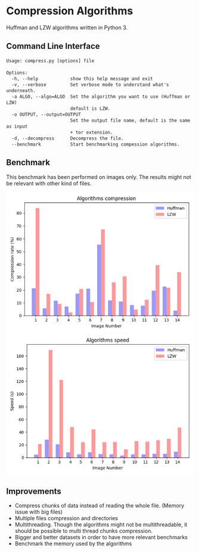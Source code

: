 # Compression Algorithms
Huffman and LZW algorithms written in Python 3.

## Command Line Interface
```
Usage: compress.py [options] file

Options:
  -h, --help            show this help message and exit
  -v, --verbose         Set verbose mode to understand what's underneath.
  -a ALGO, --algo=ALGO  Set the algorithm you want to use (Huffman or LZW)
                        default is LZW.
  -o OUTPUT, --output=OUTPUT
                        Set the output file name, default is the same as input
                        + tor extension.
  -d, --decompress      Decompress the file.
  --benchmark           Start benchmarking compession algorithms.
```

## Benchmark
This benchmark has been performed on images only. The results might not be relevant with other kind of files.

![alt benchmark_compression_rate](https://raw.githubusercontent.com/ShellCode33/CompressionAlgorithms/master/screenshots/benchmark_compression_rate.png)
![alt benchmark_speed](https://raw.githubusercontent.com/ShellCode33/CompressionAlgorithms/master/screenshots/benchmark_speed.png)

## Improvements
+ Compress chunks of data instead of reading the whole file. (Memory issue with big files)
+ Multiple files compression and directories
+ Multithreading. Though the algorithms might not be multithreadable, it should be possible to multi thread chunks compression.
+ Bigger and better datasets in order to have more relevant benchmarks
+ Benchmark the memory used by the algorithms
